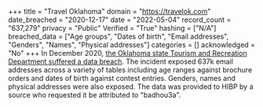 +++
title = "Travel Oklahoma"
domain = "https://travelok.com"
date_breached = "2020-12-17"
date = "2022-05-04"
record_count = "637,279"
privacy = "Public"
Verified = "True"
hashing = ["N/A"]
breached_data = ["Age groups", "Dates of birth", "Email addresses", "Genders", "Names", "Physical addresses"]
categories = []
acknowledged = "No"
+++
In December 2020, <a href="https://tulsaworld.com/news/local/state-tourism-department-reports-data-breach-no-social-security-financial-data-compromised/article_105b0d18-6595-11eb-998b-1b96c12d2d14.html" target="_blank" rel="noopener">the Oklahoma state Tourism and Recreation Department suffered a data breach</a>. The incident exposed 637k email addresses across a variety of tables including age ranges against brochure orders and dates of birth against contest entries. Genders, names and physical addresses were also exposed. The data was provided to HIBP by a source who requested it be attributed to &quot;badhou3a&quot;.
